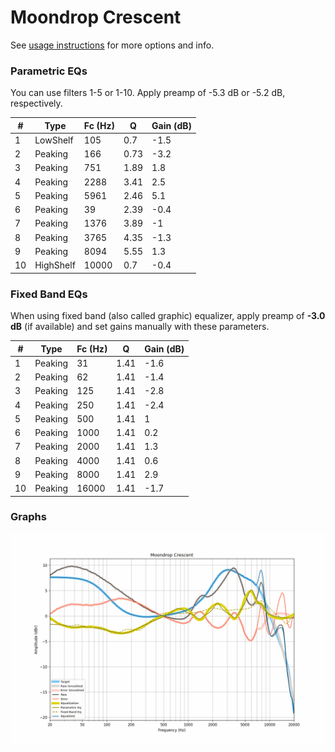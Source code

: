 # Moondrop Crescent
See [usage instructions](https://github.com/jaakkopasanen/AutoEq#usage) for more options and info.

### Parametric EQs
You can use filters 1-5 or 1-10. Apply preamp of -5.3 dB or -5.2 dB, respectively.

|   # | Type      |   Fc (Hz) |    Q |   Gain (dB) |
|-----|-----------|-----------|------|-------------|
|   1 | LowShelf  |       105 | 0.7  |        -1.5 |
|   2 | Peaking   |       166 | 0.73 |        -3.2 |
|   3 | Peaking   |       751 | 1.89 |         1.8 |
|   4 | Peaking   |      2288 | 3.41 |         2.5 |
|   5 | Peaking   |      5961 | 2.46 |         5.1 |
|   6 | Peaking   |        39 | 2.39 |        -0.4 |
|   7 | Peaking   |      1376 | 3.89 |        -1   |
|   8 | Peaking   |      3765 | 4.35 |        -1.3 |
|   9 | Peaking   |      8094 | 5.55 |         1.3 |
|  10 | HighShelf |     10000 | 0.7  |        -0.4 |

### Fixed Band EQs
When using fixed band (also called graphic) equalizer, apply preamp of **-3.0 dB** (if available) and set gains manually with these parameters.

|   # | Type    |   Fc (Hz) |    Q |   Gain (dB) |
|-----|---------|-----------|------|-------------|
|   1 | Peaking |        31 | 1.41 |        -1.6 |
|   2 | Peaking |        62 | 1.41 |        -1.4 |
|   3 | Peaking |       125 | 1.41 |        -2.8 |
|   4 | Peaking |       250 | 1.41 |        -2.4 |
|   5 | Peaking |       500 | 1.41 |         1   |
|   6 | Peaking |      1000 | 1.41 |         0.2 |
|   7 | Peaking |      2000 | 1.41 |         1.3 |
|   8 | Peaking |      4000 | 1.41 |         0.6 |
|   9 | Peaking |      8000 | 1.41 |         2.9 |
|  10 | Peaking |     16000 | 1.41 |        -1.7 |

### Graphs
![](./Moondrop%20Crescent.png)
